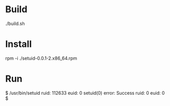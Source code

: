 # Build

./build.sh


# Install 

rpm -i ./setuid-0.0.1-2.x86_64.rpm

# Run

$ /usr/bin/setuid 
ruid: 112633 euid: 0
setuid(0)
error: Success
ruid: 0 euid: 0
$ 
